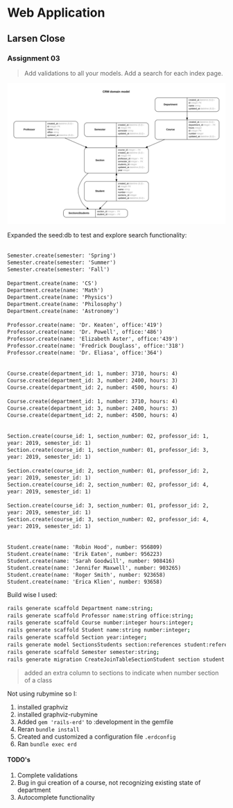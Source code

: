 # Web Application

## Larsen Close

### Assignment 03

> Add validations to all your models. Add a search for each index page. 

<img src="./erd.svg">


Expanded the seed:db to test and explore search functionality:

``` rails

Semester.create(semester: 'Spring')
Semester.create(semester: 'Summer')
Semester.create(semester: 'Fall')

Department.create(name: 'CS')
Department.create(name: 'Math')
Department.create(name: 'Physics')
Department.create(name: 'Philosophy')
Department.create(name: 'Astronomy')

Professor.create(name: 'Dr. Keaten', office:'419')
Professor.create(name: 'Dr. Powell', office:'486')
Professor.create(name: 'Elizabeth Aster', office:'439')
Professor.create(name: 'Fredrick Douglass', office:'318')
Professor.create(name: 'Dr. Eliasa', office:'364')


Course.create(department_id: 1, number: 3710, hours: 4)
Course.create(department_id: 3, number: 2400, hours: 3)
Course.create(department_id: 2, number: 4500, hours: 4)

Course.create(department_id: 1, number: 3710, hours: 4)
Course.create(department_id: 3, number: 2400, hours: 3)
Course.create(department_id: 2, number: 4500, hours: 4)


Section.create(course_id: 1, section_number: 02, professor_id: 1, year: 2019, semester_id: 1)
Section.create(course_id: 1, section_number: 01, professor_id: 3, year: 2019, semester_id: 1)

Section.create(course_id: 2, section_number: 01, professor_id: 2, year: 2019, semester_id: 1)
Section.create(course_id: 2, section_number: 02, professor_id: 4, year: 2019, semester_id: 1)

Section.create(course_id: 3, section_number: 01, professor_id: 2, year: 2019, semester_id: 1)
Section.create(course_id: 3, section_number: 02, professor_id: 4, year: 2019, semester_id: 1)


Student.create(name: 'Robin Hood', number: 956809)
Student.create(name: 'Erik Eaten', number: 956223)
Student.create(name: 'Sarah Goodwill', number: 908416)
Student.create(name: 'Jennifer Maxwell', number: 903265)
Student.create(name: 'Roger Smith', number: 923658)
Student.create(name: 'Erica Klien', number: 93658)
```

Build wise I used:

``` bash
rails generate scaffold Department name:string;
rails generate scaffold Professor name:string office:string;
rails generate scaffold Course number:integer hours:integer;
rails generate scaffold Student name:string number:integer;
rails generate scaffold Section year:integer;
rails generate model SectionsStudents section:references student:references --force-plural;
rails generate scaffold Semester semester:string;
rails generate migration CreateJoinTableSectionStudent section student
```

> added an extra column to sections to indicate when number section of a class

Not using rubymine so I:

1. installed graphviz
2. installed graphviz-rubymine
3. Added ```gem 'rails-erd'``` to :development in the gemfile
4. Reran ```bundle install```
5. Created and customized a configuration file ```.erdconfig```
6. Ran ```bundle exec erd```

#### TODO's

1. Complete validations
2. Bug in gui creation of a course, not recognizing existing state of department
3. Autocomplete functionality
